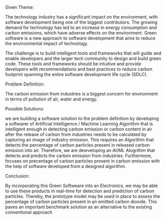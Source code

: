 Given Theme:

The technology industry has a significant impact on the environment, with software development being one of the biggest contributors. The growing demand for technology has led to an increase in energy consumption and carbon emissions, which have adverse effects on the environment. Green software is a new approach to software development that aims to reduce the environmental impact of technology.

The challenge is to build intelligent tools and frameworks that will guide and enable developers and the larger tech community to design and build green code. These tools and frameworks should be intuitive and provide developers with recommendations and best practices to reduce carbon footprint spanning the entire software development life cycle (SDLC).

Problem Definition: 

The carbon emission from industries is a biggest concern for environment in terms of pollution of air, water and energy.

Possible Solutions:

we are building a software solution to the problem definition by developing a softwarer of Artificial Intelligence / Machine Learning Algorithm
that is intelligent enough in detecting carbon emission or carbon content in air after the release of carbon from industries needs to be calculated
by capturing an image of industry emission. This requires an Algorithm that detects the percentage of carbon particles present in released carbon emission into air. 
Therefore, we are dewveloping an AI/ML Alogrithm that detects and predicts the carbon emission from industries. 
Furthermore, focuses on precentage of carbon particles present in carbon emission with the help of software developed from a designed algorithm.

Conclusion:

By incorporating this Green Softweare into an Electronics, we may be able to use these products in real-time for detection and prediction of carbon particles. Thereby, the 
prototype model may be used in place to assess the percentage of carbon particles present in an emitted carbon dioxide. 
This paves an important benchmark solution as an alternative to the existing conventional approach
